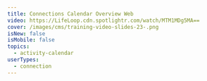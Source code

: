 ```yaml
---
title: Connections Calendar Overview Web
video: https://LifeLoop.cdn.spotlightr.com/watch/MTM1MDg5MA==
cover: /images/cms/training-video-slides-23-.png
isNew: false
isMobile: false
topics:
  - activity-calendar
userTypes:
  - connection
---
```

